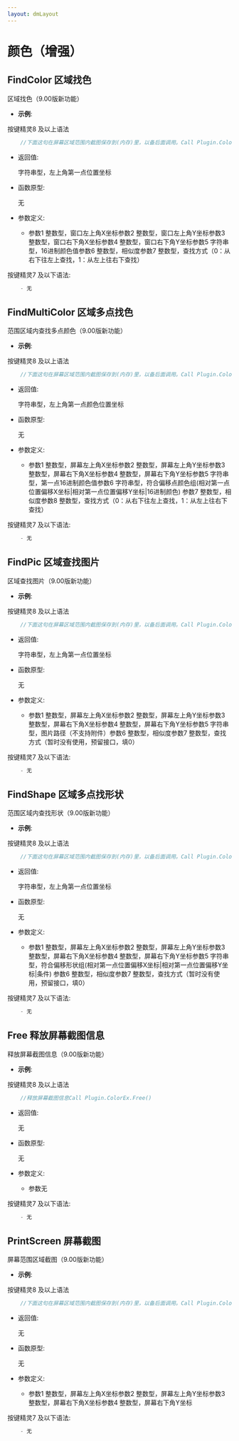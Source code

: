 ```yaml
---
layout: dmLayout
---    
```


# 颜色（增强）


##  FindColor 区域找色

区域找色（9.00版新功能）

- **示例**:

按键精灵8 及以上语法
```js
    //下面这句在屏幕区域范围内截图保存到(内存)里，以备后面调用。Call Plugin.ColorEx.PrintScreen(0, 0, 1024, 768)//下面这句在屏幕区域范围内按方式0，查找颜色,返回左上角第一点颜色位置坐标XY = Plugin.ColorEx.FindColor(0, 0, 1024, 768, "0000FF", 1, 0)//下面这句用于分割字符串ZB = InStr(XY, "|")//下面这句将字符串转换成数值X = Clng(Left(XY, ZB - 1)): Y = Clng(Right(XY, Len(XY) - ZB))//释放屏幕截图信息时请使用以下命令Call Plugin.ColorEx.Free() 

```

- 返回值: 

    字符串型，左上角第一点位置坐标

- 函数原型:

    无

- 参数定义:

    - 参数1 整数型，窗口左上角X坐标参数2 整数型，窗口左上角Y坐标参数3 整数型，窗口右下角X坐标参数4 整数型，窗口右下角Y坐标参数5 字符串型，16进制颜色值参数6 整数型，相似度参数7 整数型，查找方式（0：从右下往左上查找，1：从左上往右下查找）



按键精灵7 及以下语法:

```js
    - 无 
```




##  FindMultiColor 区域多点找色

范围区域内查找多点颜色（9.00版新功能）

- **示例**:

按键精灵8 及以上语法
```js
    //下面这句在屏幕区域范围内截图保存到(内存)里，以备后面调用。Call Plugin.ColorEx.PrintScreen(0, 0, 1024, 768)//下面这句在屏幕区域范围内按方式0，查找多点颜色,返回左上角第一点颜色位置坐标XY = Plugin.ColorEx.FindMultiColor(0, 0, 1024, 768, "FFFFFF", "2|0|FFFFFF,-6|1|FFFFFF,-3|1|FFFFFF,-6|3|FFFFFF,-3|3|FFFFFF,0|3|FFFFFF,4|3|FFFFFF,-1|5|FFFFFF,3|5|FFFFFF,-3|6|FFFFFF,-6|7|FFFFFF,1|8|FFFFFF,4|8|FFFFFF,-5|10|FFFFFF,-3|10|FFFFFF,4|10|FFFFFF", 1, 0)//下面这句用于分割字符串ZB = InStr(XY, "|")//下面这句将字符串转换成数值X = Clng(Left(XY, ZB - 1)): Y = Clng(Right(XY, Len(XY) - ZB)) msgbox "屏幕多点找色功能：找屏幕""我""字位置位：" & X&","&Y//释放屏幕截图信息时请使用以下命令Call Plugin.ColorEx.Free() 

```

- 返回值: 

    字符串型，左上角第一点颜色位置坐标

- 函数原型:

    无

- 参数定义:

    - 参数1 整数型，屏幕左上角X坐标参数2 整数型，屏幕左上角Y坐标参数3 整数型，屏幕右下角X坐标参数4 整数型，屏幕右下角Y坐标参数5 字符串型，第一点16进制颜色值参数6 字符串型，符合偏移点颜色组(相对第一点位置偏移X坐标|相对第一点位置偏移Y坐标|16进制颜色) 参数7 整数型，相似度参数8 整数型，查找方式（0：从右下往左上查找，1：从左上往右下查找）



按键精灵7 及以下语法:

```js
    - 无 
```




##  FindPic 区域查找图片

区域查找图片（9.00版新功能）

- **示例**:

按键精灵8 及以上语法
```js
    //下面这句在屏幕区域范围内截图保存到(内存)里，以备后面调用。Call Plugin.ColorEx.PrintScreen(0, 0, 1024, 768)//下面这句在屏幕区域范围内按方式0，查找图片,返回左上角第一点颜色位置坐标XY = Plugin.ColorEx.FindPic(0, 0, 1024, 768, "C:神盾.bmp", 1, 0)//下面这句用于分割字符串ZB = InStr(XY, "|")//下面这句将字符串转换成数值X = Clng(Left(XY, ZB - 1)): Y = Clng(Right(XY, Len(XY) - ZB))//释放屏幕截图信息时请使用以下命令Call Plugin.ColorEx.Free() 

```

- 返回值: 

    字符串型，左上角第一点位置坐标

- 函数原型:

    无

- 参数定义:

    - 参数1 整数型，屏幕左上角X坐标参数2 整数型，屏幕左上角Y坐标参数3 整数型，屏幕右下角X坐标参数4 整数型，屏幕右下角Y坐标参数5 字符串型，图片路径（不支持附件）参数6 整数型，相似度参数7 整数型，查找方式（暂时没有使用，预留接口，填0）



按键精灵7 及以下语法:

```js
    - 无 
```




##  FindShape 区域多点找形状

范围区域内查找形状（9.00版新功能）

- **示例**:

按键精灵8 及以上语法
```js
    //下面这句在屏幕区域范围内截图保存到(内存)里，以备后面调用。Call Plugin.ColorEx.PrintScreen(0, 0, 1024, 768)//条件:0=不等,1=等于//下面这句在屏幕区域范围内按方式0，查找图形形状,返回左上角第一点颜色位置坐标XY = Plugin.ColorEx.FindShape(0, 0, 1024, 768, "2|0|1,4|0|1,6|0|0,-4|1|1,-1|1|1,5|1|1,-4|3|1,-1|3|1,2|3|1,6|3|1,-4|5|0,2|5|1,5|5|1,-1|6|1,6|6|0,-4|7|1,3|8|1,6|8|1,-4|10|0,-3|10|1,-1|10|1,2|10|0,6|10|1", 1, 0)//下面这句用于分割字符串ZB = InStr(XY, "|")//下面这句将字符串转换成数值X = Clng(Left(XY, ZB - 1)): Y = Clng(Right(XY, Len(XY) - ZB)) msgbox "屏幕找图形形状功能：找屏幕""我""字位置位：" & X&","&Y//释放屏幕截图信息时请使用以下命令Call Plugin.ColorEx.Free() 

```

- 返回值: 

    字符串型，左上角第一点位置坐标

- 函数原型:

    无

- 参数定义:

    - 参数1 整数型，屏幕左上角X坐标参数2 整数型，屏幕左上角Y坐标参数3 整数型，屏幕右下角X坐标参数4 整数型，屏幕右下角Y坐标参数5 字符串型，符合偏移形状组(相对第一点位置偏移X坐标|相对第一点位置偏移Y坐标|条件) 参数6 整数型，相似度参数7 整数型，查找方式（暂时没有使用，预留接口，填0）



按键精灵7 及以下语法:

```js
    - 无 
```




##  Free 释放屏幕截图信息

释放屏幕截图信息（9.00版新功能）

- **示例**:

按键精灵8 及以上语法
```js
    //释放屏幕截图信息Call Plugin.ColorEx.Free() 

```

- 返回值: 

    无

- 函数原型:

    无

- 参数定义:

    - 参数无



按键精灵7 及以下语法:

```js
    - 无 
```




##  PrintScreen 屏幕截图

屏幕范围区域截图（9.00版新功能）

- **示例**:

按键精灵8 及以上语法
```js
    //下面这句在屏幕区域范围内截图保存到(内存)里，以备后面调用。Call Plugin.ColorEx.PrintScreen(0, 0, 1024, 768)//这里可以加入找图、找色等命令。//释放屏幕截图信息时请使用以下命令Call Plugin.ColorEx.Free() 

```

- 返回值: 

    无

- 函数原型:

    无

- 参数定义:

    - 参数1 整数型，屏幕左上角X坐标参数2 整数型，屏幕左上角Y坐标参数3 整数型，屏幕右下角X坐标参数4 整数型，屏幕右下角Y坐标



按键精灵7 及以下语法:

```js
    - 无 
```



